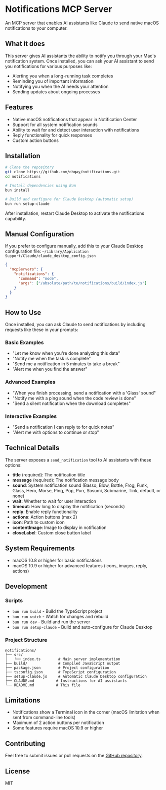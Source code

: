 # Notifications MCP Server

An MCP server that enables AI assistants like Claude to send native macOS notifications to your computer.

## What it does

This server gives AI assistants the ability to notify you through your Mac's notification system. Once installed, you can ask your AI assistant to send you notifications for various purposes like:
- Alerting you when a long-running task completes
- Reminding you of important information
- Notifying you when the AI needs your attention
- Sending updates about ongoing processes

## Features

- Native macOS notifications that appear in Notification Center
- Support for all system notification sounds
- Ability to wait for and detect user interaction with notifications
- Reply functionality for quick responses
- Custom action buttons

## Installation

```bash
# Clone the repository
git clone https://github.com/ohqay/notifications.git
cd notifications

# Install dependencies using Bun
bun install

# Build and configure for Claude Desktop (automatic setup)
bun run setup-claude
```

After installation, restart Claude Desktop to activate the notifications capability.

## Manual Configuration

If you prefer to configure manually, add this to your Claude Desktop configuration file:
`~/Library/Application Support/Claude/claude_desktop_config.json`

```json
{
  "mcpServers": {
    "notifications": {
      "command": "node",
      "args": ["/absolute/path/to/notifications/build/index.js"]
    }
  }
}
```

## How to Use

Once installed, you can ask Claude to send notifications by including requests like these in your prompts:

### Basic Examples
- "Let me know when you're done analyzing this data"
- "Notify me when the task is complete"
- "Send me a notification in 5 minutes to take a break"
- "Alert me when you find the answer"

### Advanced Examples
- "When you finish processing, send a notification with a 'Glass' sound"
- "Notify me with a ping sound when the code review is done"
- "Send a silent notification when the download completes"

### Interactive Examples
- "Send a notification I can reply to for quick notes"
- "Alert me with options to continue or stop"

## Technical Details

The server exposes a `send_notification` tool to AI assistants with these options:

- **title** (required): The notification title
- **message** (required): The notification message body
- **sound**: System notification sound (Basso, Blow, Bottle, Frog, Funk, Glass, Hero, Morse, Ping, Pop, Purr, Sosumi, Submarine, Tink, default, or none)
- **wait**: Whether to wait for user interaction
- **timeout**: How long to display the notification (seconds)
- **reply**: Enable reply functionality
- **actions**: Action buttons (max 2)
- **icon**: Path to custom icon
- **contentImage**: Image to display in notification
- **closeLabel**: Custom close button label

## System Requirements

- macOS 10.8 or higher for basic notifications
- macOS 10.9 or higher for advanced features (icons, images, reply, actions)

## Development

### Scripts

- `bun run build` - Build the TypeScript project
- `bun run watch` - Watch for changes and rebuild
- `bun run dev` - Build and run the server
- `bun run setup-claude` - Build and auto-configure for Claude Desktop

### Project Structure

```
notifications/
├── src/
│   └── index.ts        # Main server implementation
├── build/              # Compiled JavaScript output
├── package.json        # Project configuration
├── tsconfig.json       # TypeScript configuration
├── setup-claude.js     # Automatic Claude Desktop configuration
├── CLAUDE.md          # Instructions for AI assistants
└── README.md          # This file
```

## Limitations

- Notifications show a Terminal icon in the corner (macOS limitation when sent from command-line tools)
- Maximum of 2 action buttons per notification
- Some features require macOS 10.9 or higher

## Contributing

Feel free to submit issues or pull requests on the [GitHub repository](https://github.com/ohqay/notifications).

## License

MIT